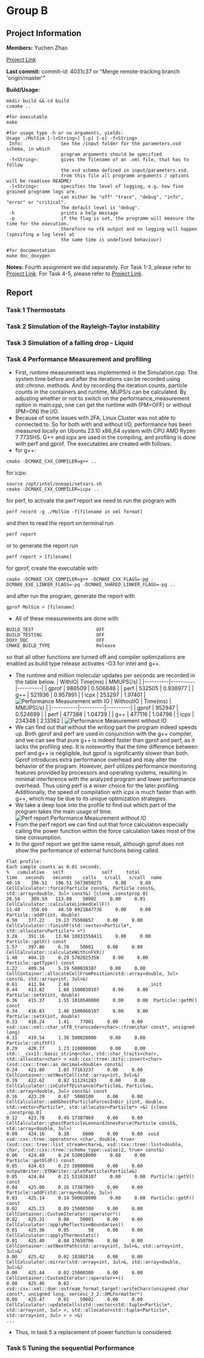 # Group B
## Project Information

**Members:**
Yuchen Zhao

[Project Link](https://github.com/Grazvy/PSEMolDyn_GroupB)

**Last commit:** commit-id: 4031c37 or "Merge remote-tracking branch 'origin/master'"

**Build/Usage:**
```
mkdir build && cd build
ccmake ..

#for executable
make

#for usage type -h or no arguments, yields:
Usage ./MolSim [-l<String>] [-p] [-o] -f<String>
 Info:              See the /input folder for the parameters.xsd schema, in which 
                    program arguments should be specified
 -f<String>:        gives the filename of an .xml file, that has to follow
                    the xsd schema defined in input/parameters.xsd.
                    from this file all programm arguments / options will be read(see README)
 -l<String>:        specifies the level of logging, e.g. how fine grained programm logs are.
                    can either be "off" "trace", "debug", "info", "error" or "critical".
                    The default level is "debug".
 -h                 prints a help message
 -p                 if the flag is set, the programm will measure the time for the execution.
                    therefore no vtk output and no logging will happen (specifing a log level at
                    the same time is undefined behaviour)

#for documentation
make doc_doxygen 
```

**Notes:**
Fourth assignment we did separately. For Task 1-3, please refer to [Project Link](https://github.com/Grazvy/PSEMolDyn_GroupB). 
For Task 4-5, please refer to [Project Link](https://github.com/NanaYCZ/MolSim/).

## Report
### Task 1 Thermostats

### Task 2 Simulation of the Rayleigh-Taylor instability

### Task 3 Simulation of a falling drop - Liquid

### Task 4 Performance Measurement and profiling

- First, runtime measurement was implemented in the Simulation.cpp. The system time before and after the iterations can be recorded using std::chrono: methods. And by recording the iteration counts, particle counts in the containers and runtime, MUPS/s can be calculated. By adjusting whether or not to switch on the performance_measurement option in main.cpp, one can get the runtime with (PM=OFF) or without (PM=ON) the I/O.
- Because of some issues with 2FA, Linux Cluster was not able to connected to. So for both with and without I/O, performance has been measured locally on Ubuntu 23.10 x86_64 system with CPU AMD Ryzen 7 7735HS. G++ and icpx are used in the compiling, and profiling is done with perf and gprof. The executables are created with follows:
- for g++:
```
cmake -DCMAKE_CXX_COMPILER=g++ ..
```
for icpx:
```
source /opt/intel/oneapi/setvars.sh
cmake -DCMAKE_CXX_COMPILER=icpx ..
```
for perf, to activate the perf report we need to run the program with 
```
perf record -g ./MolSim -f[filename in xml format]
```
and then to read the report on terminal run
```
perf report
```
or to generate the report run
```
perf report > [filename]
```
for gprof, create the executable with 
```
cmake -DCMAKE_CXX_COMPILER=g++ -DCMAKE_CXX_FLAGS=-pg -DCMAKE_EXE_LINKER_FLAGS=-pg -DCMAKE_SHARED_LINKER_FLAGS=-pg ..
```
and after run the program, generate the report with
```
gprof MolSim > [filename]
```
- All of these measurements are done with 
```
BUILD_TEST                       OFF
BUILD_TESTING                    OFF
DOXY_DOC                         OFF
CMAKE_BUILD_TYPE                 Release
```
so that all other functions are turned off and compiler optimizations are enabled as build type release activates -O3 for intel and g++.
- The runtime and million molecular updates per seconds are recorded in the table below.
| WithIO| Time(ms) | MMUPS(/s) |
|----------|----------|----------|
| gprof | 986509 | 0.506848 |
| perf | 532505 | 0.938977 |
| g++ | 521936 | 0.957991 |
| icpx | 253297 | 1.97401 |
![Performance Measurement with IO](performancetablewithio.png)
| WithoutIO | Time(ms) | MMUPS(/s) |
|-----------|----------|----------|
| gprof     | 952947 | 0.524699 |
| perf      | 477388 | 1.04739 |
| g++       | 477116 | 1.04798 |
| icpx      | 234348 | 2.13362 |
![Performance Measurement without IO](performancetablewithio.png)
- We can find out that without the writing part the program indeed speeds up. Both gprof and perf are used in conjunction with the g++ compiler, and we can see that pure g++ is indeed faster than gprof and perf, as it lacks the profiling step. It is noteworthy that the time difference between perf and g++ is negligible, but gprof is significantly slower than both. Gprof introduces extra performance overhead and may alter the behavior of the program. However, perf utilizes performance monitoring features provided by processors and operating systems, resulting in minimal interference with the analyzed program and lower performance overhead. Thus using perf is a wiser choice for the later profiling. Additionally, the speed of compilation with icpx is much faster than with g++, which may be due to its unique optimization strategies.
- We take a deep look into the profile to find out which part of the program takes the main usage of time.
![Perf report Performance Measurement without IO](perf_withoutIO.png)
- From the perf report we can find out that force calculation especially calling the power function within the force calculation takes most of the time consumption. 
- In the gprof report we get the same result, although gprof does not show the performance of external functions being called. 
```
Flat profile:
Each sample counts as 0.01 seconds.
%   cumulative   self              self     total           
time   seconds   seconds    calls   s/call   s/call  name    
46.19    196.51   196.51 5673059275     0.00     0.00  CellCalculator::force(Particle const&, Particle const&, std::array<double, 3ul> const&) [clone .constprop.0]
26.58    309.59   113.08    50002     0.00     0.01  CellCalculator::calculateLinkedCellF()
11.40    358.09    48.50 8921847736     0.00     0.00  Particle::addF(int, double)
4.50    377.22    19.13 75598657     0.00     0.00  CellCalculator::finishF(std::vector<Particle*, std::allocator<Particle*> >*)
3.28    391.16    13.94 10831558411     0.00     0.00  Particle::getX() const
1.57    397.86     6.70    50001     0.00     0.00  CellCalculator::calculateWithinFVX()
1.48    404.15     6.29 5782025358     0.00     0.00  Particle::getType() const
1.22    409.34     5.19 500020107     0.00     0.00  CellContainer::allocateCellFromPosition(std::array<double, 3ul> const&, std::array<int, 3ul>&)
0.61    411.94     2.60                             _init
0.44    413.82     1.88 1500030107     0.00     0.00  Particle::setV(int, double)
0.36    415.37     1.55 1010540000     0.00     0.00  Particle::getM() const
0.34    416.83     1.46 1500060107     0.00     0.00  Particle::setX(int, double)
0.33    418.24     1.41    77001     0.00     0.00  xsd::cxx::xml::char_utf8_transcoder<char>::from(char const*, unsigned long)
0.31    419.54     1.30 500020000     0.00     0.00  Particle::shiftF()
0.29    420.77     1.23 110000000     0.00     0.00  std::__cxx11::basic_string<char, std::char_traits<char>, std::allocator<char> > xsd::cxx::tree::bits::insert<char>(xsd::cxx::tree::as_decimal<double> const&)
0.24    421.80     1.03 77163237     0.00     0.00  CellContainer::setNextCell(std::array<int, 3ul>&)
0.19    422.62     0.82 111291283     0.00     0.00  CellCalculator::inCutoffDistance(Particle&, Particle&, std::array<double, 3ul> const&) const
0.16    423.29     0.67  5000100     0.00     0.00  CellCalculator::addGhostParticleForcesInDir_i(int, double, std::vector<Particle*, std::allocator<Particle*> >&) [clone .constprop.0]
0.12    423.78     0.49 17387969     0.00     0.00  CellCalculator::ghostParticleLennardJonesForce(Particle const&, std::array<double, 3ul>)
0.09    424.16     0.38     6000     0.00     0.00  void xsd::cxx::tree::operator<< <char, double, true>(xsd::cxx::tree::list_stream<char>&, xsd::cxx::tree::list<double, char, (xsd::cxx::tree::schema_type::value)2, true> const&)
0.06    424.40     0.24 530010000     0.00     0.00  Particle::getOldF() const
0.05    424.63     0.23 10000000     0.00     0.00  outputWriter::VTKWriter::plotParticle(Particle&)
0.05    424.84     0.21 531020107     0.00     0.00  Particle::getV() const
0.04    425.00     0.16 17387969     0.00     0.00  Particle::addF(std::array<double, 3ul>)
0.03    425.14     0.14 500020000     0.00     0.00  Particle::getF() const
0.02    425.23     0.09 15000300     0.00     0.00  CellContainer::CustomIterator::operator*()
0.02    425.31     0.08    50001     0.00     0.00  CellCalculator::applyReflectiveBoundaries()
0.01    425.36     0.05       50     0.00     0.00  CellCalculator::applyThermostats()
0.01    425.40     0.04 17650706     0.00     0.00  CellContainer::setNextPath(std::array<int, 3ul>&, std::array<int, 3ul>&)
0.00    425.42     0.02 18388710     0.00     0.00  CellCalculator::mirror(std::array<int, 3ul>&, std::array<double, 3ul>&)
0.00    425.44     0.02 15000300     0.00     0.00  CellContainer::CustomIterator::operator++()
0.00    425.46     0.02                             xsd::cxx::xml::dom::ostream_format_target::writeChars(unsigned char const*, unsigned long, xercesc_3_2::XMLFormatter*)
0.00    425.47     0.01    50002     0.00     0.00  CellCalculator::updateCells(std::vector<std::tuple<Particle*, std::array<int, 3ul> >, std::allocator<std::tuple<Particle*, std::array<int, 3ul> > > >&)
...
```
- Thus, in task 5 a replacement of power function is considered. 

### Task 5 Tuning the sequential Performance













